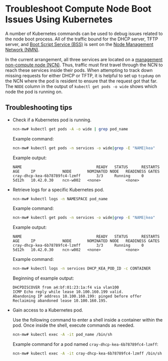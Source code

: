 # Troubleshoot Compute Node Boot Issues Using Kubernetes

A number of Kubernetes commands can be used to debug issues related to the node boot process. All of the traffic bound for the DHCP server, TFTP server, and
[Boot Script Service (BSS)](../../glossary.md#boot-script-service-bss) is sent on the
[Node Management Network (NMN)](../../glossary.md#node-management-network-nmn).

In the current arrangement, all three services are located on a [management non-compute node (NCN)](../../glossary.md#management-nodes).
Thus, traffic must first travel through the NCN to reach these services inside their pods. When attempting to track down missing requests for either DHCP or TFTP,
it is helpful to set up `tcpdump` on the NCN where the pod is resident to ensure that the request got that far.
The `NODE` column in the output of `kubectl get pods -o wide` shows which node the pod is running on.

## Troubleshooting tips

- Check if a Kubernetes pod is running.

    ```bash
    ncn-mw# kubectl get pods -A -o wide | grep pod_name
    ```

    Example command:

    ```bash
    ncn-mw# kubectl get pods -n services -o wide|grep -E "NAME|kea"
    ```

    Example output:

    ```text
    NAME                                 READY   STATUS      RESTARTS   AGE     IP            NODE       NOMINATED NODE   READINESS GATES
    cray-dhcp-kea-6b78789fc4-lzmff       3/3     Running     0          5d12h   10.42.0.30    ncn-w002   <none>           <none>
    ```

- Retrieve logs for a specific Kubernetes pod.

    ```bash
    ncn-mw# kubectl logs -n NAMESPACE pod_name
    ```

    Example command:

    ```bash
    ncn-mw# kubectl get pods -n services -o wide|grep -E "NAME|kea"
    ```

    Example output:

    ```text
    NAME                                 READY   STATUS      RESTARTS   AGE     IP            NODE       NOMINATED NODE   READINESS GATES
    cray-dhcp-kea-6b78789fc4-lzmff       3/3     Running     0          5d12h   10.42.0.30    ncn-w002   <none>           <none>
    ```

    Example command:

    ```bash
    ncn-mw# kubectl logs -n services DHCP_KEA_POD_ID -c CONTAINER
    ```

    Beginning of example output:

    ```text
    DHCPDISCOVER from a4:bf:01:23:1a:f4 via vlan100
    ICMP Echo reply while lease 10.100.160.199 valid.
    Abandoning IP address 10.100.160.199: pinged before offer
    Reclaiming abandoned lease 10.100.160.195.
    ```

- Gain access to a Kubernetes pod.

    Use the following command to enter a shell inside a container within the pod. Once inside the shell, execute commands as needed.

    ```bash
    ncn-mw# kubectl exec -A -it pod_name /bin/sh
    ```

    Example command for a pod named `cray-dhcp-kea-6b78789fc4-lzmff`:

    ```bash
    ncn-mw# kubectl exec -A -it cray-dhcp-kea-6b78789fc4-lzmff /bin/sh
    ```
